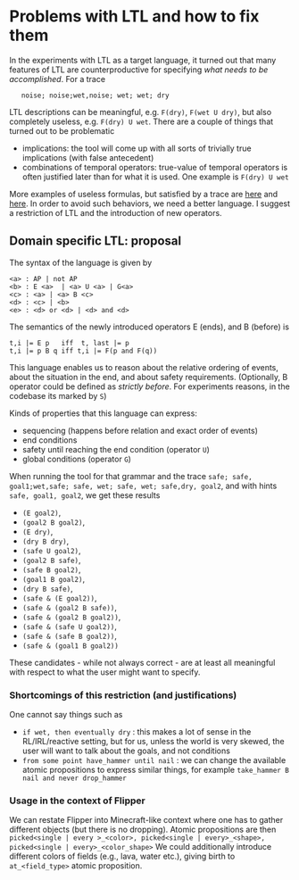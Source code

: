 # Problems with LTL and how to fix them

In the experiments with LTL as a target language, it turned out that many features of LTL are counterproductive
for specifying *what needs to be accomplished*. 
For a trace 
```
   noise; noise;wet,noise; wet; wet; dry
```

LTL descriptions can be meaningful, e.g. `F(dry)`, `F(wet U dry)`, but also completely useless, e.g. 
`F(dry) U wet`. There are a couple of things that turned out to be problematic
 - implications: the tool will come up with all sorts of trivially true implications (with false antecedent)
 - combinations of temporal operators: true-value of temporal operators is often justified later than 
 for what it is used. One example is `F(dry) U wet`
 
More examples of useless formulas, but satisfied by a trace are [here](positiveExamplesAnalysis) and [here](positiveExamplesAnalysis2).
In order to avoid such behaviors, we need a better language. I suggest a restriction of LTL and the introduction
of new operators.


## Domain specific LTL: proposal

The syntax of the language is given by

```
<a> : AP | not AP 
<b> : E <a>  | <a> U <a> | G<a>  
<c> : <a> | <a> B <c>
<d> : <c> | <b>
<e> : <d> or <d> | <d> and <d> 
```

The semantics of the newly introduced operators E (ends), and B (before) is

```
t,i |= E p   iff  t, last |= p
t,i |= p B q iff t,i |= F(p and F(q))
```

This language enables us to reason about the relative ordering of events, about the situation in the end, and about 
safety requirements.
(Optionally, B operator could be defined as *strictly before*. For experiments reasons, in the codebase its marked by `S`)

Kinds of properties that this language can express:

 - sequencing (happens before relation and exact order of events)
 - end conditions
 - safety until reaching the end condition (operator `U`)   
 - global conditions (operator `G`)

When running the tool for that grammar and the trace `safe; safe, goal1;wet,safe; safe, wet; safe, wet; safe,dry, goal2`,
and with hints `safe, goal1, goal2`, we get these results
- `(E goal2)`, 
- `(goal2 B goal2)`, 
- `(E dry)`, 
- `(dry B dry)`, 
- `(safe U goal2)`, 
- `(goal2 B safe)`,
 - `(safe B goal2)`, 
 - `(goal1 B goal2)`, 
 - `(dry B safe)`, 
 - `(safe & (E goal2))`, 
 - `(safe & (goal2 B safe))`, 
 - `(safe & (goal2 B goal2))`, 
 - `(safe & (safe U goal2))`, 
 - `(safe & (safe B goal2))`, 
 - `(safe & (goal1 B goal2))`
 
 These candidates - while not always correct - are at least all meaningful with respect to what the user
 might want to specify.
 
 ### Shortcomings of this restriction (and justifications)
 One cannot say things such as
 - `if wet, then eventually dry` : this makes a lot of sense in the RL/IRL/reactive setting, but for us, 
unless the world is very skewed, the user will want to talk about the goals, and not conditions
- `from some point have_hammer until nail` : we can change the available atomic propositions to express
 similar things, for example `take_hammer B nail and never drop_hammer`
 
 ### Usage in the context of Flipper
 We can restate Flipper into Minecraft-like context where one has to gather different objects (but there is no 
 dropping).
 Atomic propositions are then `picked<single | every >_<color>, picked<single | every>_<shape>, picked<single | every>_<color_shape>` 
 We could additionally introduce different colors of fields (e.g., lava, water etc.), giving birth to `at_<field_type>`
 atomic proposition.